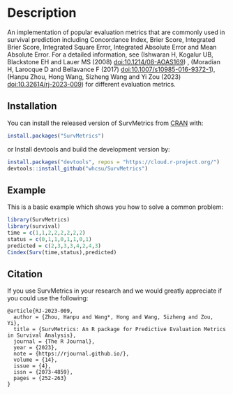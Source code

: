 
# Description

An implementation of popular evaluation metrics that are commonly used in survival prediction including Concordance Index, Brier Score, Integrated Brier Score, 
  Integrated Square Error, Integrated Absolute Error and Mean Absolute Error.
  For a detailed information, see (Ishwaran H, Kogalur UB, Blackstone EH and Lauer MS (2008) <doi:10.1214/08-AOAS169>) , 
  (Moradian H, Larocque D and Bellavance F (2017) <doi:10.1007/s10985-016-9372-1>), (Hanpu Zhou, Hong Wang, Sizheng Wang and Yi Zou (2023) <doi:10.32614/rj-2023-009>) for different evaluation metrics.

## Installation

You can install the released version of SurvMetrics from [CRAN](https://CRAN.R-project.org) with:

``` r
install.packages("SurvMetrics")
```
or Install devtools and build the development version by:
``` r
install.packages("devtools", repos = "https://cloud.r-project.org/")
devtools::install_github("whcsu/SurvMetrics")
```

## Example

This is a basic example which shows you how to solve a common problem:

``` r
library(SurvMetrics)
library(survival)
time = c(1,1,2,2,2,2,2,2)
status = c(0,1,1,0,1,1,0,1)
predicted = c(2,3,3,3,4,2,4,3)
Cindex(Surv(time,status),predicted)
```

## Citation
If you use SurvMetrics in your research and we would greatly appreciate if you could use the following:
```
@article{RJ-2023-009,
  author = {Zhou, Hanpu and Wang*, Hong and Wang, Sizheng and Zou, Yi},
  title = {SurvMetrics: An R package for Predictive Evaluation Metrics in Survival Analysis},
  journal = {The R Journal},
  year = {2023},
  note = {https://rjournal.github.io/},
  volume = {14},
  issue = {4},
  issn = {2073-4859},
  pages = {252-263}
}
```

